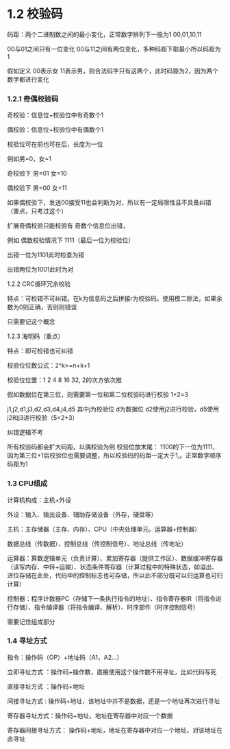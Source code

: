 # 1.2 校验码

码距：两个二进制数之间的最小变化，正常数字排列下一般为1  00,01,10,11 

00与01之间只有一位变化 00与11之间有两位变化，多种码距下取最小所以码距为1

假如定义 00表示女 11表示男，则合法码字只有这两个，此时码距为2，因为两个数字都进行变化



### 1.2.1 奇偶校验码

奇校验：信息位+校验位中有奇数个1

偶校验：信息位+校验位中有偶数个1

校验位可在前也可在后，长度为一位

例如男=0，女=1

奇校验下 男=01 女=10

偶校验下 男=00 女=11

如果偶校验下，发送00接受11也会判断为对，所以有一定局限性且不具备纠错（重点，只考过这个）

扩展奇偶校验只能校验有 奇数个信息位出错，

例如 偶数校验情况下  1111（最后一位为校验位）

出错一位为1101此时检查为错

出错两位为1001此时为对



1.2.2 CRC循环冗余校验

特点：可检错不可纠错。在k为信息码之后拼接r为校验码。使用模二除法，如果余数为0则正确，否则则错误

只需要记这个概念



1.2.3 海明码（重点）

特点：即可检错也可纠错

校验位位数公式：2^k>=n+k+1

校验位位置：1 2 4 8 16 32,  2的次方依次推

假如数据位在第三位，则需要第一位和第二位校验码进行校验 1+2=3

j1,j2,d1,j3,d2,d3,d4,j4,d5  其中j为校验位 d为数据位  d2使用j2进行校验，d5使用j2和j3进行校验（5=2+3）

纠错逻辑不考



所有校验码都会扩大码距，以偶校验为例 校验位放末尾： 1100的下一位为1111，因为第三位+1后校验位也需要调整，所以校验码的码距一定大于1,。正常数字顺序码距为1





### 1.3 CPU组成

计算机构成：主机+外设

外设：输入、输出设备、辅助存储设备（外存，硬盘等）

主机：主存储器（主存、内存）、CPU（中央处理单元。运算器+控制器）

数据总线（传数据）、控制总线（传控制信号）、地址总线（传地址）



运算器：算数逻辑单元（负责计算）、累加寄存器（提供工作区）、数据缓冲寄存器（读写内存、中转+运输）、状态条件寄存器（计算过程中的特殊状态，如溢出、进位存储在此处，代码中的控制标志也可存储，所以此不部分既可以归运算也可归计算）

控制器：程序计数器PC（存储下一条执行指令的地址）、指令寄存器IR（将指令进行存储）、指令编译器（将指令编译、解析）、时序部件（时序控制信号）

需要记住组成部分



### 1.4 寻址方式

指令：操作码（OP）+地址码（A1，A2...）

立即寻址方式  ：操作码+操作数，直接使用这个操作数不用寻址，比如代码写死

直接寻址方式 ：操作码+地址

间接寻址方式 : 操作码+地址，该地址中并不是数据，还是一个地址再次进行寻址

寄存器寻址方式：操作码+地址，地址在寄存器中对应一个数据

寄存器间接寻址方式： 操作码+地址，地址在寄存器中对应一个地址，对该地址在此寻址